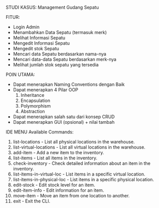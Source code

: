 STUDI KASUS: 
Management Gudang Sepatu

FITUR:
- Login Admin
- Menambahkan Data Sepatu (termasuk merk)
- Melihat Informasi Sepatu
- Mengedit Informasi Sepatu
- Mengedit stok Sepatu
- Mencari data Sepatu berdasarkan nama-nya
- Mencari data-data Sepatu berdasarkan merk-nya
- Melihat jumlah stok sepatu yang tersedia

POIN UTAMA:
- Dapat menerapkan Naming Conventions dengan Baik
- Dapat menerapkan 4 Pilar OOP 
  1) Inheritance
  2) Encapsulation
  3) Polymorphism
  4) Abstraction
- Dapat menerapkan salah satu dari konsep CRUD
- Dapat menerapkan GUI (opsional) + nilai tambah

IDE MENU
Available Commands:
1. list-locations - List all physical locations in the warehouse.
2. list-virtual-locations - List all virtual locations in the warehouse.
3. add-item - Add a new item to the inventory.
4. list-items - List all items in the inventory.
5. check-inventory - Check detailed information about an item in the inventory.
6. list-items-in-virtual-loc - List items in a specific virtual location.
7. list-items-in-physical-loc - List items in a specific physical location.
8. edit-stock - Edit stock level for an item.
9. edit-item-info - Edit information for an item.
10. move-item - Move an item from one location to another.
11. exit - Exit the CLI.
